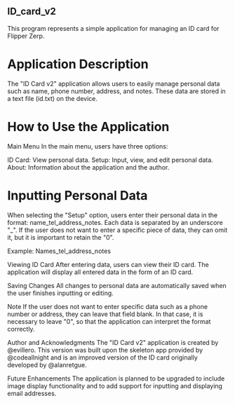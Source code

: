 ## ID_card_v2
This program represents a simple application for managing an ID card for Flipper Zerp.

# Application Description
The "ID Card v2" application allows users to easily manage personal data such as name, phone number, address, and notes. These data are stored in a text file (id.txt) on the device.

# How to Use the Application
Main Menu
In the main menu, users have three options:

ID Card: View personal data.
Setup: Input, view, and edit personal data.
About: Information about the application and the author.

# Inputting Personal Data
When selecting the "Setup" option, users enter their personal data in the format: name_tel_address_notes. Each data is separated by an underscore "_". If the user does not want to enter a specific piece of data, they can omit it, but it is important to retain the "0".

Example: Names_tel_address_notes

Viewing ID Card
After entering data, users can view their ID card. The application will display all entered data in the form of an ID card.

Saving Changes
All changes to personal data are automatically saved when the user finishes inputting or editing.

Note
If the user does not want to enter specific data such as a phone number or address, they can leave that field blank. In that case, it is necessary to leave "0", so that the application can interpret the format correctly.

Author and Acknowledgments
The "ID Card v2" application is created by @evillero. This version was built upon the skeleton app provided by @codeallnight and is an improved version of the ID card originally developed by @alanretgue.

Future Enhancements
The application is planned to be upgraded to include image display functionality and to add support for inputting and displaying email addresses.
